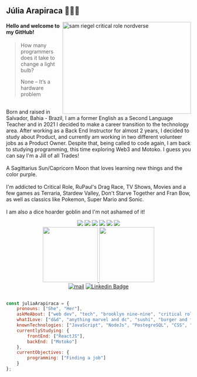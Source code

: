## Júlia Arapiraca :peach::rainbow_flag:

<img align="right" width="350" height="250" alt="sam riegel critical role nordverse" src="https://i.giphy.com/media/drx7LzoilPgJwOI44r/giphy.webp">

#### Hello and welcome to my GitHub!

>How many programmers does it take to change a light bulb?
>
>None – It’s a hardware problem

<br>Born and raised in Salvador, Bahia - Brazil, I am a former English as a Second Language Teacher and in 2021 I decided to make a career transition to the technology area. After working as a Back End Instructor for almost 2 years, I decided to study about Product, and currently am working in two different volunteer jobs as a Product Owner. Despite that, being called to code again, I am back to studying programming, this time exploring Web3 and Motoko. I guess you can say I'm a Jill of all Trades!<br>
<br>A Sagittarius Sun/Capricorn Moon that loves learning new things and the color purple. <br>
<br>I'm addicted to Critical Role, RuPaul's Drag Race, TV Shows, Movies and a few games as Terraria, Stardew Valley, Don't Starve Together and Fran Bow, as well as classics like Pokemon, Super Mario and Sonic. 
<br><br>I am also a dice hoarder goblin and I'm not ashamed of it!

<div align="center">
   <img src="https://img.shields.io/badge/JavaScript-323330?style=for-the-badge&logo=javascript&logoColor=F7DF1E">
   <img src="https://img.shields.io/badge/Node.js-339933?style=for-the-badge&logo=nodedotjs&logoColor=white">
   <img src="https://img.shields.io/badge/PostgreSQL-316192?style=for-the-badge&logo=postgresql&logoColor=white">
   <img src="https://img.shields.io/badge/HTML5-E34F26?style=for-the-badge&logo=html5&logoColor=white">
   <img src="https://img.shields.io/badge/CSS3-1572B6?style=for-the-badge&logo=css3&logoColor=white">
   <img src="https://img.shields.io/badge/React-20232A?style=for-the-badge&logo=react&logoColor=61DAFB"><br>
   <a href="https://github.com/juliaarapiraca">
<img height="150em" src="https://github-readme-stats.vercel.app/api/top-langs/?username=juliaarapiraca&layout=compact&langs_count=7&theme=jolly"/>
<img height="150em" src="https://github-readme-stats.vercel.app/api?username=juliaarapiraca&show_icons=true&theme=jolly&include_all_commits=true&count_private=true"/><br>
       <a href="mailto:juliaarapiraca@hotmail.com" target="_blank"><img alt="mail" src="https://img.shields.io/badge/Microsoft_Outlook-0078D4?style=for-the-badge&logo=microsoft-outlook&logoColor=white" /></a>
       <a href="https://www.linkedin.com/in/júlia-arapiraca/" target="_blank"><img alt="Linkedin Badge" src="https://img.shields.io/badge/LinkedIn-0077B5?style=for-the-badge&logo=linkedin&logoColor=white" /></a>   
</div><br>

```javascript
const juliaArapiraca = {
    pronouns: ["She", "Her"],
    askMeAbout: ["web dev", "tech", "brooklyn nine-nine", "critical role", "rupaul's drag race", "percy jackson", "taylor swift"],
    whatILove: ["d&d", "anything marvel and dc", "sushi", "burger and fries", "tattoos and piercings", "traveling"],
    knownTechnologies: ["JavaScript", "NodeJs", "PostegreSQL", "CSS", "HTML"],
    currentlyStudying: {
        frontEnd: ["ReactJS"],
        backEnd: ["Motoko"]
    },
    currentObjectives: {
        programming: ["Finding a job"]
    }
};
```
